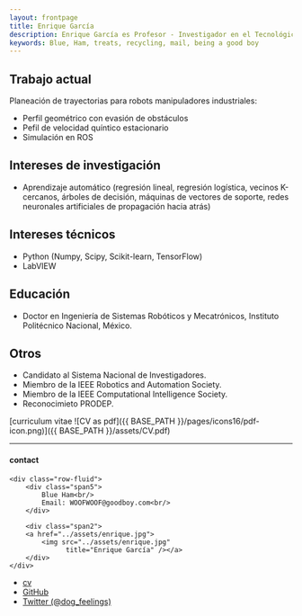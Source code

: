 ```yaml
---
layout: frontpage
title: Enrique García
description: Enrique García es Profesor - Investigador en el Tecnológico de Estudios Superiores de Huixquilucan.
keywords: Blue, Ham, treats, recycling, mail, being a good boy
---
```


## Trabajo actual
Planeación de trayectorias para robots manipuladores industriales:
- Perfil geométrico con evasión de obstáculos
- Pefil de velocidad quíntico estacionario
- Simulación en ROS

## Intereses de investigación
-  Aprendizaje automático (regresión lineal, regresión logística, vecinos K-cercanos, árboles de decisión, máquinas de vectores de soporte, redes neuronales artificiales de propagación hacia atrás)

## Intereses técnicos
- Python (Numpy, Scipy, Scikit-learn, TensorFlow)
- LabVIEW

## Educación
- Doctor en Ingeniería de Sistemas Robóticos y Mecatrónicos, Instituto Politécnico Nacional, México.

## Otros
- Candidato al Sistema Nacional de Investigadores.
- Miembro de la IEEE Robotics and Automation Society.  
- Miembro de la IEEE Computational Intelligence Society.
- Reconocimieto PRODEP.

[curriculum vitae ![CV as pdf]({{ BASE_PATH }}/pages/icons16/pdf-icon.png)]({{ BASE_PATH }}/assets/CV.pdf)<br/>


---


<div class="container">
<h4><a name="contact"></a>contact</h4>

    <div class="row-fluid">
        <div class="span5">
            Blue Ham<br/>
            Email: WOOFWOOF@goodboy.com<br/>
        </div>

        <div class="span2">
        <a href="../assets/enrique.jpg">
            <img src="../assets/enrique.jpg"
                  title="Enrique García" /></a>
        </div>
    </div>
</div>

<div class="navbar">
  <div class="navbar-inner">
      <ul class="nav">
          <li><a href="{{ BASE_PATH }}/assets/CV.pdf">cv</a></li>
          <li><a href="https://github.com/mbcarlos">GitHub</a></li>
          <li><a href="https://twitter.com/dog_feelings">Twitter (@dog_feelings)</a></li>
      </ul>
  </div>
</div>

